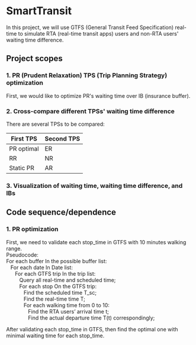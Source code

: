 # SmartTransit

In this project, we will use GTFS (General Transit Feed Specification) real-time to simulate RTA (real-time transit apps) users and non-RTA users' waiting time difference.

## Project scopes ##

### 1. PR (Prudent Relaxation) TPS (Trip Planning Strategy) optimization ###
First, we would like to optimize PR's waiting time over IB (insurance buffer).
### 2. Cross-compare different TPSs' waiting time difference
There are several TPSs to be compared: 

First TPS  | Second TPS
------------- | -------------
PR optimal  | ER
RR  | NR
Static PR    | AR
### 3. Visualization of waiting time, waiting time difference, and IBs


## Code sequence/dependence
### 1. PR optimization ###
First, we need to validate each stop_time in GTFS with 10 minutes walking range.<br />
Pseudocode:<br />
For each buffer In the possible buffer list:<br />
&nbsp;&nbsp;&nbsp;For each date In Date list:<br />
&nbsp;&nbsp;&nbsp;&nbsp;&nbsp;&nbsp;For each GTFS trip In the trip list:<br />
&nbsp;&nbsp;&nbsp;&nbsp;&nbsp;&nbsp;&nbsp;&nbsp;&nbsp;Query all real-time and scheduled time;<br />
&nbsp;&nbsp;&nbsp;&nbsp;&nbsp;&nbsp;&nbsp;&nbsp;&nbsp;For each stop On the GTFS trip:<br />
&nbsp;&nbsp;&nbsp;&nbsp;&nbsp;&nbsp;&nbsp;&nbsp;&nbsp;&nbsp;&nbsp;&nbsp;Find the scheduled time T_sc;<br />
&nbsp;&nbsp;&nbsp;&nbsp;&nbsp;&nbsp;&nbsp;&nbsp;&nbsp;&nbsp;&nbsp;&nbsp;Find the real-time time T;<br />
&nbsp;&nbsp;&nbsp;&nbsp;&nbsp;&nbsp;&nbsp;&nbsp;&nbsp;&nbsp;&nbsp;&nbsp;For each walking time from 0 to 10:<br />
&nbsp;&nbsp;&nbsp;&nbsp;&nbsp;&nbsp;&nbsp;&nbsp;&nbsp;&nbsp;&nbsp;&nbsp;&nbsp;&nbsp;&nbsp;Find the RTA users’ arrival time t;<br />
&nbsp;&nbsp;&nbsp;&nbsp;&nbsp;&nbsp;&nbsp;&nbsp;&nbsp;&nbsp;&nbsp;&nbsp;&nbsp;&nbsp;&nbsp;Find the actual departure time T(t) correspondingly;<br />

After validating each stop_time in GTFS, then find the optimal one with minimal waiting time for each stop_time.
